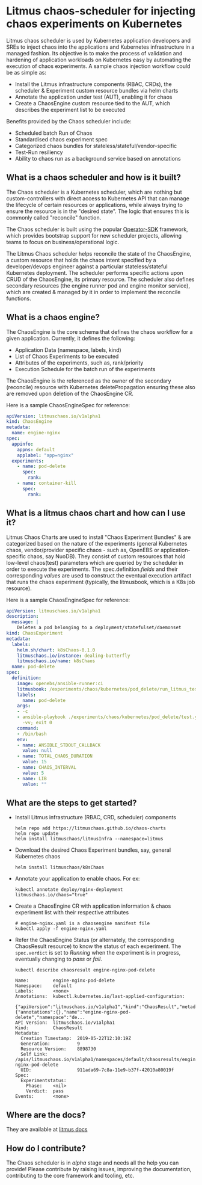 
# Litmus chaos-scheduler for injecting chaos experiments on Kubernetes
  
Litmus chaos scheduler is used by Kubernetes application developers and SREs to inject chaos into the applications 
and Kubernetes infrastructure in a managed fashion. Its objective is to make the process of validation and 
hardening of application workloads on Kubernetes easy by automating the execution of chaos experiments. A sample chaos 
injection workflow could be as simple as:

- Install the Litmus infrastructure components (RBAC, CRDs), the scheduler & Experiment custom resource bundles via helm charts
- Annotate the application under test (AUT), enabling it for chaos
- Create a ChaosEngine custom resource tied to the AUT, which describes the experiment list to be executed 

Benefits provided by the Chaos scheduler include: 

- Scheduled batch Run of Chaos
- Standardised chaos experiment spec 
- Categorized chaos bundles for stateless/stateful/vendor-specific
- Test-Run resiliency 
- Ability to chaos run as a background service based on annotations

## What is a chaos scheduler and how is it built?

The Chaos scheduler is a Kubernetes scheduler, which are nothing but custom-controllers with direct access to Kubernetes API
that can manage the lifecycle of certain resources or applications, while always trying to ensure the resource is in the "desired
state". The logic that ensures this is commonly called "reconcile" function.

The Chaos scheduler is built using the popular [Operator-SDK](https://github.com/operator-framework/operator-sdk/) framework, 
which provides bootstrap support for new scheduler projects, allowing teams to focus on business/operational logic. 

The Litmus Chaos scheduler helps reconcile the state of the ChaosEngine, a custom resource that holds the chaos intent 
specified by a developer/devops engineer against a particular stateless/stateful Kubernetes deployment. The scheduler performs
specific actions upon CRUD of the ChaosEngine, its primary resource. The scheduler also defines secondary resources (the engine 
runner pod and engine monitor service), which are created & managed by it in order to implement the reconcile functions. 

## What is a chaos engine?

The ChaosEngine is the core schema that defines the chaos workflow for a given application. Currently, it defines the following:

- Application Data (namespace, labels, kind)
- List of Chaos Experiments to be executed
- Attributes of the experiments, such as, rank/priority 
- Execution Schedule for the batch run of the experiments

The ChaosEngine is the referenced as the owner of the secondary (reconcile) resource with Kubernetes deletePropagation 
ensuring these also are removed upon deletion of the ChaosEngine CR.

Here is a sample ChaosEngineSpec for reference: 

  ```yaml
  apiVersion: litmuschaos.io/v1alpha1
  kind: ChaosEngine
  metadata:
    name: engine-nginx
  spec:
    appinfo: 
      appns: default
      applabel: "app=nginx"
    experiments:
      - name: pod-delete 
        spec:
          rank: 
      - name: container-kill
        spec:
          rank:  
  ```

## What is a litmus chaos chart and how can I use it?

Litmus Chaos Charts are used to install "Chaos Experiment Bundles" & are categorized based on the nature
of the experiments (general Kubernetes chaos, vendor/provider specific chaos - such as, OpenEBS or 
application-specific chaos, say NuoDB). They consist of custom resources that hold low-level chaos(test) 
parameters which are queried by the scheduler in order to execute the experiments. The spec.definition._fields_
and their corresponding _values_ are used to construct the eventual execution artifact that runs the chaos 
experiment (typically, the litmusbook, which is a K8s job resource). 

Here is a sample ChaosEngineSpec for reference:

```yaml
apiVersion: litmuschaos.io/v1alpha1
description:
  message: |
    Deletes a pod belonging to a deployment/statefulset/daemonset
kind: ChaosExperiment
metadata:
  labels:
    helm.sh/chart: k8sChaos-0.1.0
    litmuschaos.io/instance: dealing-butterfly
    litmuschaos.io/name: k8sChaos
  name: pod-delete
spec:
  definition:
    image: openebs/ansible-runner:ci
    litmusbook: /experiments/chaos/kubernetes/pod_delete/run_litmus_test.yml
    labels:
      name: pod-delete
    args:
    - -c
    - ansible-playbook ./experiments/chaos/kubernetes/pod_delete/test.yml -i /etc/ansible/hosts
      -vv; exit 0
    command:
    - /bin/bash
    env:
    - name: ANSIBLE_STDOUT_CALLBACK
      value: null
    - name: TOTAL_CHAOS_DURATION
      value: 15
    - name: CHAOS_INTERVAL
      value: 5
    - name: LIB
      value: ""
```

## What are the steps to get started?

- Install Litmus infrastructure (RBAC, CRD, scheduler) components 

  ```
  helm repo add https://litmuschaos.github.io/chaos-charts
  helm repo update
  helm install litmuschaos/litmusInfra --namespace=litmus
  ```

- Download the desired Chaos Experiment bundles, say, general Kubernetes chaos

  ```
  helm install litmuschaos/k8sChaos
  ```

- Annotate your application to enable chaos. For ex:

  ```
  kubectl annotate deploy/nginx-deployment litmuschaos.io/chaos="true"
  ```

- Create a ChaosEngine CR with application information & chaos experiment list with their respective attributes

  ```
  # engine-nginx.yaml is a chaosengine manifest file
  kubectl apply -f engine-nginx.yaml
  ``` 
- Refer the ChaosEngine Status (or alternately, the corresponding ChaosResult resource) to know the status 
  of each experiment. The `spec.verdict` is set to _Running_ when the experiment is in progress, eventually
  changing to _pass_ or _fail_.

  ```
  kubectl describe chaosresult engine-nginx-pod-delete

  Name:         engine-nginx-pod-delete
  Namespace:    default
  Labels:       <none>
  Annotations:  kubectl.kubernetes.io/last-applied-configuration:
                {"apiVersion":"litmuschaos.io/v1alpha1","kind":"ChaosResult","metadata":{"annotations":{},"name":"engine-nginx-pod-delete","namespace":"de...
  API Version:  litmuschaos.io/v1alpha1
  Kind:         ChaosResult
  Metadata:
    Creation Timestamp:  2019-05-22T12:10:19Z
    Generation:          9
    Resource Version:    8898730
    Self Link:           /apis/litmuschaos.io/v1alpha1/namespaces/default/chaosresults/engine-nginx-pod-delete
    UID:                 911ada69-7c8a-11e9-b37f-42010a80019f
  Spec:
    Experimentstatus:
      Phase:    <nil>
      Verdict:  pass
  Events:       <none>
  ```

## Where are the docs?

They are available at [litmus docs](https://docs.litmuschaos.io)

## How do I contribute?

The Chaos scheduler is in _alpha_ stage and needs all the help you can provide! Please contribute by raising issues, 
improving the documentation, contributing to the core framework and tooling, etc.

